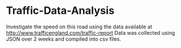 # Traffic-Data-Analysis
Investigate the speed on this road using the data available at http://www.trafficengland.com/traffic-report
Data was collected using JSON over 2 weeks and compiled into csv files.
